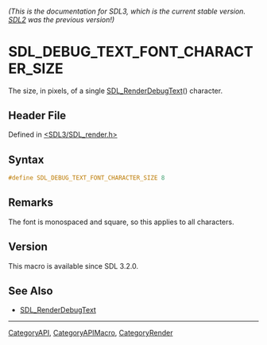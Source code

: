 ###### (This is the documentation for SDL3, which is the current stable version. [SDL2](https://wiki.libsdl.org/SDL2/) was the previous version!)
# SDL_DEBUG_TEXT_FONT_CHARACTER_SIZE

The size, in pixels, of a single [SDL_RenderDebugText](SDL_RenderDebugText)() character.

## Header File

Defined in [<SDL3/SDL_render.h>](https://github.com/libsdl-org/SDL/blob/main/include/SDL3/SDL_render.h)

## Syntax

```c
#define SDL_DEBUG_TEXT_FONT_CHARACTER_SIZE 8
```

## Remarks

The font is monospaced and square, so this applies to all characters.

## Version

This macro is available since SDL 3.2.0.

## See Also

- [SDL_RenderDebugText](SDL_RenderDebugText)

----
[CategoryAPI](CategoryAPI), [CategoryAPIMacro](CategoryAPIMacro), [CategoryRender](CategoryRender)

